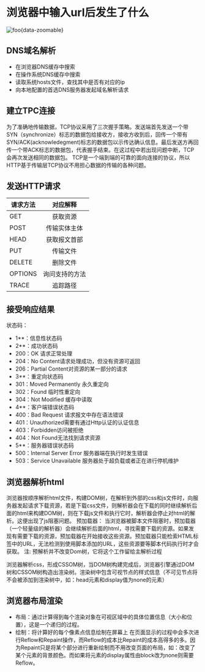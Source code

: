 # 浏览器中输入url后发生了什么
![foo](/url.png){data-zoomable}
## DNS域名解析
* 在浏览器DNS缓存中搜索
* 在操作系统DNS缓存中搜索
* 读取系统hosts文件，查找其中是否有对应的ip
* 向本地配置的首选DNS服务器发起域名解析请求
## 建立TPC连接
为了准确地传输数据，TCP协议采用了三次握手策略。发送端首先发送一个带SYN（synchronize）标志的数据包给接收方，接收方收到后，回传一个带有SYN/ACK(acknowledegment)标志的数据包以示传达确认信息。最后发送方再回传一个带ACK标志的数据包，代表握手结束。在这过程中若出现问题中断，TCP会再次发送相同的数据包。
TCP是一个端到端的可靠的面向连接的协议，所以HTTP基于传输层TCP协议不用担心数据的传输的各种问题。


## 发送HTTP请求

| 请求方法 |    对应解释    |
| -------- | :------------: |
| GET      |    获取资源    |
| POST     |  传输实体主体  |
| HEAD     |  获取报文首部  |
| PUT      |    传输文件    |
| DELETE   |    删除文件    |
| OPTIONS  | 询问支持的方法 |
| TRACE    |    追踪路径    |


## 接受响应结果
状态码：

* 1**：信息性状态码
* 2**：成功状态码
* 200：OK 请求正常处理
* 204：No Content请求处理成功，但没有资源可返回
* 206：Partial Content对资源的某一部分的请求
* 3**：重定向状态码
* 301：Moved Permanently 永久重定向
* 302：Found 临时性重定向
* 304：Not Modified 缓存中读取
* 4**：客户端错误状态码
* 400：Bad Request 请求报文中存在语法错误
* 401：Unauthorized需要有通过Http认证的认证信息
* 403：Forbidden访问被拒绝
* 404：Not Found无法找到请求资源
* 5**：服务器错误状态码
* 500：Internal Server Error 服务器端在执行时发生错误
* 503：Service Unavailable 服务器处于超负载或者正在进行停机维护


## 浏览器解析html
浏览器按顺序解析html文件，构建DOM树，在解析到外部的css和js文件时，向服务器发起请求下载资源，若是下载css文件，则解析器会在下载的同时继续解析后面的html来构建DOM树，则在下载js文件和执行它时，解析器会停止对html的解析。这便出现了js阻塞问题。
预加载器：
当浏览器被脚本文件阻塞时，预加载器（一个轻量级的解析器）会继续解析后面的html，寻找需要下载的资源。如果发现有需要下载的资源，预加载器在开始接收这些资源。预加载器只能检索HTML标签中的URL，无法检测到使用脚本添加的URL，这些资源要等脚本代码执行时才会获取。
注: 预解析并不改变Dom树，它将这个工作留给主解析过程

浏览器解析css，形成CSSOM树，当DOM树构建完成后，浏览器引擎通过DOM树和CSSOM树构造出渲染树。渲染树中包含可视节点的样式信息（不可见节点将不会被添加到渲染树中，如：head元素和display值为none的元素）


## 浏览器布局渲染
* 布局：通过计算得到每个渲染对象在可视区域中的具体位置信息（大小和位置），这是一个递归的过程。
* 绘制：将计算好的每个像素点信息绘制在屏幕上
在页面显示的过程中会多次进行Reflow和Repaint操作，而Reflow的成本比Repaint的成本高得多的多。因为Repaint只是将某个部分进行重新绘制而不用改变页面的布局，如：改变了某个元素的背景颜色。而如果将元素的display属性由block改为none则需要Reflow。

